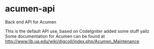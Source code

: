 # acumen-api
Back end API for Acumen

This is the default API use, based on CodeIgniter added some stuff yallz
Some documentation for Acumen can be found at http://www.lib.ua.edu/wiki/digcoll/index.php/Acumen_Maintenance
